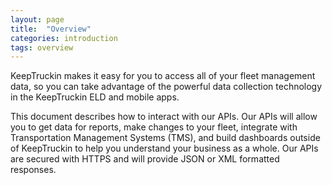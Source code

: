 ```yaml
---
layout: page
title:  "Overview"
categories: introduction
tags: overview
---
```

KeepTruckin makes it easy for you to access all of your fleet management data, so you can take advantage of the powerful data collection technology in the KeepTruckin ELD and mobile apps.

This document describes how to interact with our APIs. Our APIs will allow you to get data for reports, make changes to your fleet, integrate with Transportation Management Systems (TMS), and build dashboards outside of KeepTruckin to help you understand your business as a whole. Our APIs are secured with HTTPS and will provide JSON or XML formatted responses.
